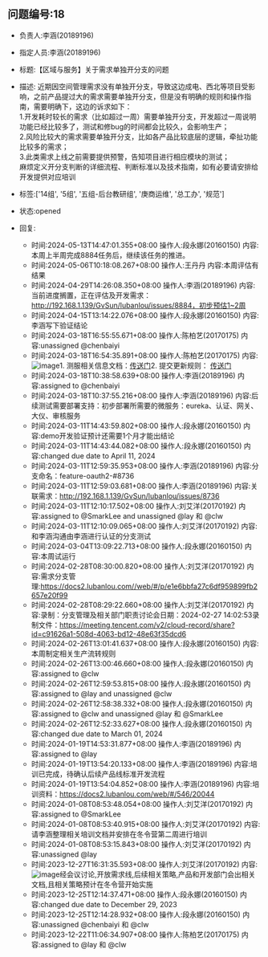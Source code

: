 ## 问题编号:18
- 负责人:李涵(20189196)
- 指定人员:李涵(20189196)
- 标题:【区域与服务】关于需求单独开分支的问题
- 描述:
近期因空间管理需求没有单独开分支，导致这边成电、西北等项目受影响，之前产品提过大的需求需要单独开分支，但是没有明确的规则和操作指南，需要明确下，这边的诉求如下：  
1.开发耗时较长的需求（比如超过一周）需要单独开分支，开发超过一周说明功能已经比较多了，测试和修bug的时间都会比较久，会影响生产；  
2.风险比较大的需求需要单独开分支，比如各产品比较底层的逻辑，牵扯功能比较多的需求；  
3.此类需求上线之前需要提供预警，告知项目进行相应模块的测试；  
麻烦定义开分支判断的详细流程、判断标准以及技术指南，如有必要请安排给开发提供对应培训

- 标签:['14组', '5组', '五组-后台教研组', '庚商运维', '总工办', '规范']
- 状态:opened
- 回复:
    - 时间:2024-05-13T14:47:01.355+08:00
      操作人:段永娜(20160150)
      内容:本周上半周完成8884任务后，继续该任务的推进。
    - 时间:2024-05-06T10:18:08.267+08:00
      操作人:王丹丹
      内容:本周评估有结果
    - 时间:2024-04-29T14:26:08.350+08:00
      操作人:李涵(20189196)
      内容:当前进度搁置，正在评估及开发需求：http://192.168.1.139/GvSun/lubanlou/issues/8884，初步预估1~2周
    - 时间:2024-04-15T13:14:22.076+08:00
      操作人:段永娜(20160150)
      内容:李涵写下验证结论
    - 时间:2024-03-18T16:55:55.671+08:00
      操作人:陈柏艺(20170175)
      内容:unassigned @chenbaiyi
    - 时间:2024-03-18T16:54:35.891+08:00
      操作人:陈柏艺(20170175)
      内容:![image](/uploads/3f0ac82be76e86a08d49213544f80d70/image.png)1. 测服相关信息文档：[传送门](https://docs2.lubanlou.com/web/#/p/e549ace55bd6c3e3ae817963a6e47e2d)2. 提交更新规则： [传送门](https://docs2.lubanlou.com/web/#/p/7ee186d02e683cc06c6c867629942ff4)
    - 时间:2024-03-18T10:38:58.639+08:00
      操作人:李涵(20189196)
      内容:assigned to @chenbaiyi
    - 时间:2024-03-18T10:37:55.216+08:00
      操作人:李涵(20189196)
      内容:后续测试需要部署支持：初步部署所需要的微服务：eureka、认证、网关、大仪、审核服务
    - 时间:2024-03-11T14:43:59.802+08:00
      操作人:段永娜(20160150)
      内容:demo开发验证预计还需要1个月才能出结论
    - 时间:2024-03-11T14:43:44.082+08:00
      操作人:段永娜(20160150)
      内容:changed due date to April 11, 2024
    - 时间:2024-03-11T12:59:35.953+08:00
      操作人:李涵(20189196)
      内容:分支命名：feature-oauth2-#8736
    - 时间:2024-03-11T12:59:03.681+08:00
      操作人:李涵(20189196)
      内容:关联需求：http://192.168.1.139/GvSun/lubanlou/issues/8736
    - 时间:2024-03-11T12:10:17.502+08:00
      操作人:刘艾洋(20170192)
      内容:assigned to @SmarkLee and unassigned @lay 和 @clw
    - 时间:2024-03-11T12:10:09.065+08:00
      操作人:刘艾洋(20170192)
      内容:和李涵沟通由李涵进行认证的分支测试
    - 时间:2024-03-04T13:09:22.713+08:00
      操作人:段永娜(20160150)
      内容:本周试运行
    - 时间:2024-02-28T08:30:00.820+08:00
      操作人:刘艾洋(20170192)
      内容:需求分支管理:https://docs2.lubanlou.com//web/#/p/e1e6bbfa27c6df959899fb2657e20f99
    - 时间:2024-02-28T08:29:22.660+08:00
      操作人:刘艾洋(20170192)
      内容:录制：分支管理及相关部门职责讨论会日期：2024-02-27 14:02:53录制文件：https://meeting.tencent.com/v2/cloud-record/share?id=c91626a1-508d-4063-bd12-48e63f35dcd6
    - 时间:2024-02-26T13:01:41.637+08:00
      操作人:段永娜(20160150)
      内容:本周制定相关生产流转规则
    - 时间:2024-02-26T13:00:46.660+08:00
      操作人:段永娜(20160150)
      内容:assigned to @clw
    - 时间:2024-02-26T12:59:53.815+08:00
      操作人:段永娜(20160150)
      内容:assigned to @lay and unassigned @clw
    - 时间:2024-02-26T12:58:38.332+08:00
      操作人:段永娜(20160150)
      内容:assigned to @clw and unassigned @lay 和 @SmarkLee
    - 时间:2024-02-26T12:52:33.627+08:00
      操作人:段永娜(20160150)
      内容:changed due date to March 01, 2024
    - 时间:2024-01-19T14:53:31.877+08:00
      操作人:李涵(20189196)
      内容:assigned to @lay
    - 时间:2024-01-19T13:54:20.133+08:00
      操作人:李涵(20189196)
      内容:培训已完成，待确认后续产品线标准开发流程
    - 时间:2024-01-19T13:54:04.852+08:00
      操作人:李涵(20189196)
      内容:培训资料：https://docs2.lubanlou.com/web/#/546/20044
    - 时间:2024-01-08T08:53:48.054+08:00
      操作人:刘艾洋(20170192)
      内容:assigned to @SmarkLee
    - 时间:2024-01-08T08:53:40.915+08:00
      操作人:刘艾洋(20170192)
      内容:请李涵整理相关培训文档并安排在冬令营第二周进行培训
    - 时间:2024-01-08T08:53:15.843+08:00
      操作人:刘艾洋(20170192)
      内容:unassigned @lay
    - 时间:2023-12-27T16:31:35.593+08:00
      操作人:刘艾洋(20170192)
      内容:![image](/uploads/d04442e24a559c0118ecf6948a99ad62/image.png)经会议讨论,开放需求线,后续相关策略,产品和开发部门会出相关文档,且相关策略预计在冬令营开始实施
    - 时间:2023-12-25T12:14:37.471+08:00
      操作人:段永娜(20160150)
      内容:changed due date to December 29, 2023
    - 时间:2023-12-25T12:14:28.932+08:00
      操作人:段永娜(20160150)
      内容:unassigned @chenbaiyi 和 @clw
    - 时间:2023-12-22T11:06:34.907+08:00
      操作人:陈柏艺(20170175)
      内容:assigned to @lay 和 @clw